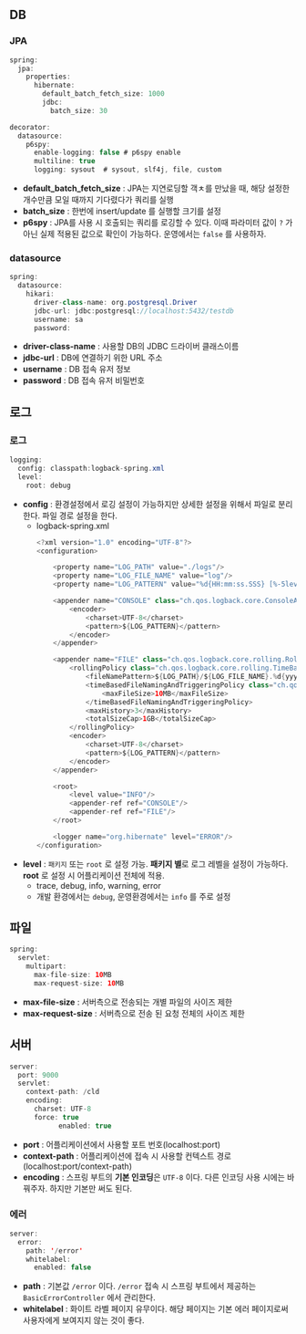 ## DB

### JPA

```java
spring:
  jpa:
    properties:
      hibernate:
        default_batch_fetch_size: 1000
        jdbc:
          batch_size: 30

decorator:
  datasource:
    p6spy:
      enable-logging: false # p6spy enable
      multiline: true
      logging: sysout  # sysout, slf4j, file, custom
```

- **default_batch_fetch_size** : JPA는 지연로딩할 객ㅊ를 만났을 때, 해당 설정한 개수만큼 모일 때까지 기다렸다가 쿼리를 실행
- **batch_size** : 한번에 insert/update 를 실행할 크기를 설정
- **p6spy** : JPA를 사용 시 호출되는 쿼리를 로깅할 수 있다. 이때 파라미터 값이 `?` 가 아닌 실제 적용된 값으로 확인이 가능하다. 운영에서는 `false` 를 사용하자.

### datasource

```java
spring:
  datasource:
    hikari:
      driver-class-name: org.postgresql.Driver
      jdbc-url: jdbc:postgresql://localhost:5432/testdb
      username: sa
      password:
```

- **driver-class-name** : 사용할 DB의 JDBC 드라이버 클래스이름
- **jdbc-url** : DB에 연결하기 위한 URL 주소
- **username** : DB 접속 유저 정보
- **password** : DB 접속 유저 비밀번호

## 로그

### 로그

```java
logging:
  config: classpath:logback-spring.xml
  level:
    root: debug
```

- **config** : 환경설정에서 로깅 설정이 가능하지만 상세한 설정을 위해서 파일로 분리한다. 파일 경로 설정을 한다.
  - logback-spring.xml
    ```java
    <?xml version="1.0" encoding="UTF-8"?>
    <configuration>

        <property name="LOG_PATH" value="./logs"/>
        <property name="LOG_FILE_NAME" value="log"/>
        <property name="LOG_PATTERN" value="%d{HH:mm:ss.SSS} [%-5level] [%thread] %logger{36} [%method:%line] - %msg%n"/>

        <appender name="CONSOLE" class="ch.qos.logback.core.ConsoleAppender">
            <encoder>
                <charset>UTF-8</charset>
                <pattern>${LOG_PATTERN}</pattern>
            </encoder>
        </appender>

        <appender name="FILE" class="ch.qos.logback.core.rolling.RollingFileAppender">
            <rollingPolicy class="ch.qos.logback.core.rolling.TimeBasedRollingPolicy">
                <fileNamePattern>${LOG_PATH}/${LOG_FILE_NAME}.%d{yyyy-MM-dd}-%i.log</fileNamePattern>
                <timeBasedFileNamingAndTriggeringPolicy class="ch.qos.logback.core.rolling.SizeAndTimeBasedFNATP">
                    <maxFileSize>10MB</maxFileSize>
                </timeBasedFileNamingAndTriggeringPolicy>
                <maxHistory>3</maxHistory>
                <totalSizeCap>1GB</totalSizeCap>
            </rollingPolicy>
            <encoder>
                <charset>UTF-8</charset>
                <pattern>${LOG_PATTERN}</pattern>
            </encoder>
        </appender>

        <root>
            <level value="INFO"/>
            <appender-ref ref="CONSOLE"/>
            <appender-ref ref="FILE"/>
        </root>

        <logger name="org.hibernate" level="ERROR"/>
    </configuration>

    ```
- **level** : `패키지` 또는 `root` 로 설정 가능. **패키지 별**로 로그 레벨을 설정이 가능하다. **root** 로 설정 시 어플리케이션 전체에 적용.
  - trace, debug, info, warning, error
  - 개발 환경에서는 `debug`, 운영환경에서는 `info` 를 주로 설정

## 파일

```java
spring:
  servlet:
    multipart:
      max-file-size: 10MB
      max-request-size: 10MB

```

- **max-file-size** : 서버측으로 전송되는 개별 파일의 사이즈 제한
- **max-request-size** : 서버측으로 전송 된 요청 전체의 사이즈 제한

## 서버

```java
server:
  port: 9000
  servlet:
    context-path: /cld
    encoding:
      charset: UTF-8
      force: true
			enabled: true
```

- **port** : 어플리케이션에서 사용할 포트 번호(localhost:port)
- **context-path** : 어플리케이션에 접속 시 사용할 컨텍스트 경로(localhost:port/context-path)
- **encoding** : 스프링 부트의 **기본 인코딩**은 `UTF-8` 이다. 다른 인코딩 사용 시에는 바꿔주자. 하지만 기본만 써도 된다.

### 에러

```java
server:
  error:
    path: '/error'
    whitelabel:
      enabled: false
```

- **path** : 기본값 `/error` 이다. `/error` 접속 시 스프링 부트에서 제공하는 `BasicErrorController` 에서 관리한다.
- **whitelabel** : 화이트 라벨 페이지 유무이다. 해당 페이지는 기본 에러 페이지로써 사용자에게 보여지지 않는 것이 좋다.
